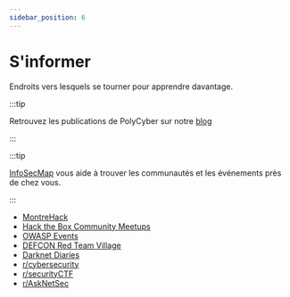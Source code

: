 ```yaml
---
sidebar_position: 6
---
```


# S'informer

Endroits vers lesquels se tourner pour apprendre davantage.

:::tip

Retrouvez les publications de PolyCyber sur notre [blog](/blog)

:::

:::tip

[InfoSecMap](https://infosecmap.com) vous aide à trouver les communautés et les événements près de chez vous.

:::

- [MontreHack](https://montrehack.ca/)
- [Hack the Box Community Meetups](https://www.meetup.com/find/?keywords=hack%20the%20box)
- [OWASP Events](https://owasp.org/events/)
- [DEFCON Red Team Village](https://redteamvillage.io/)
- [Darknet Diaries](https://darknetdiaries.com/)
- [r/cybersecurity](https://www.reddit.com/r/cybersecurity/)
- [r/securityCTF](https://www.reddit.com/r/securityCTF/)
- [r/AskNetSec](https://www.reddit.com/r/AskNetSec/)
